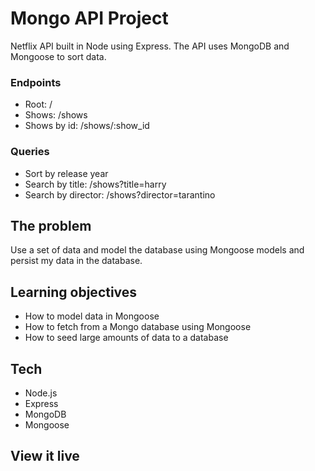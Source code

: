 # Mongo API Project

Netflix API built in Node using Express. The API uses MongoDB and Mongoose to sort data.

### Endpoints

- Root: /
- Shows: /shows
- Shows by id: /shows/:show_id

### Queries

- Sort by release year
- Search by title: /shows?title=harry
- Search by director: /shows?director=tarantino

## The problem

Use a set of data and model the database using Mongoose models and persist my data in the database.

## Learning objectives

- How to model data in Mongoose
- How to fetch from a Mongo database using Mongoose
- How to seed large amounts of data to a database

## Tech

- Node.js
- Express
- MongoDB
- Mongoose

## View it live

